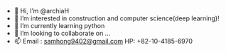 - 👋 Hi, I’m @archiaH
- 👀 I’m interested in construction and computer science(deep learning)!
- 🌱 I’m currently learning python 
- 💞️ I’m looking to collaborate on ...
- 📫 Email : samhong9402@gmail.com  HP: +82-10-4185-6970

<!---
archiaH/archiaH is a ✨ special ✨ repository because its `README.md` (this file) appears on your GitHub profile.
You can click the Preview link to take a look at your changes.
--->
